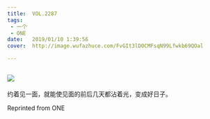 ```yaml
---
title:	VOL.2287
tags:
 - 一个
 - ONE
date:	2019/01/10 1:39:56
cover:	http://image.wufazhuce.com/FvGIt3lD0CMFsqN99Lfwkb69QOal

---
```

![](http://image.wufazhuce.com/FvGIt3lD0CMFsqN99Lfwkb69QOal)
---

约着见一面，就能使见面的前后几天都沾着光，变成好日子。
 
Reprinted from ONE
